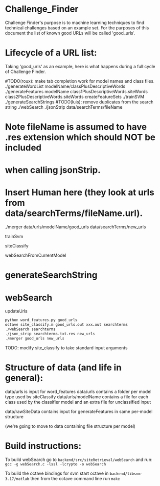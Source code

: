 Challenge_Finder
================

Challenge Finder's purpose is to machine learning techniques to find
technical challenges based on an example set. For the purposes of this
document the list of known good URLs will be called 'good_urls'.

Lifecycle of a URL list:
========================

Taking 'good_urls' as an example, here is what happens during a full cycle
of Challenge Finder.

#TODO(roux): make tab completion work for model names and class files.
./generateWordList modelName/classPlusDescriptiveWords
./generateFeatures modelName class1PlusDescriptiveWords.siteWords class2PlusDescriptiveWords.siteWords
createFeatureSets
./trainSVM
./generateSearchStrings
#TODO(luis): remove duplicates from the search string
./webSearch
./jsonStrip data/searchTerms/fileName
# Note fileName is assumed to have .res extension which should NOT be included 
# when calling jsonStrip.

# Insert Human here (they look at urls from data/searchTerms/fileName.url).
./merger data/urls/modelName/good_urls data/searchTerms/new_urls



trainSvm

siteClassify

webSearchFromCurrentModel
# generateSearchString
# webSearch

updateUrls

```bash
python word_features.py good_urls
octave site_classify.m good_urls.out xxx.out searchterms
./webSearch searchterms
./json_strip searchterms.txt.res new_urls
./merger good_urls new_urls
```

TODO: modify site_classify to take standard input arguments


Structure of data (and life in general):
========================================

data/urls is input for word_features
data/urls contains a folder per model type used by siteClassify
data/urls/modelName contains a file for each class used by the classifier model
  and an extra file for unclassified input
  
data/rawSiteData contains input for generateFeatures in same per-model structure

(we're going to move to data containing file structure per model)

Build instructions:
===================

To build webSearch go to `backend/src/siteRetrieval/webSearch` and run:
`gcc -g webSearch.c -lssl -lcrypto -o webSearch`

To build the octave bindings for svm start octave in `backend/libsvm-3.17/matlab`
then from the octave command line run `make`

